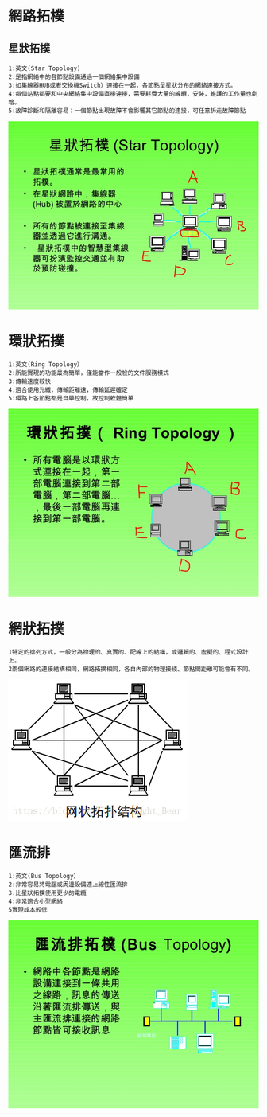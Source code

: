 # 網路拓樸
## 星狀拓撲
```
1:英文(Star Topology)
2:是指網絡中的各節點設備通過一個網絡集中設備
3:如集線器HUB或者交換機Switch）連接在一起，各節點呈星狀分布的網絡連接方式。
4:每個站點都要和中央網絡集中設備直接連接，需要耗費大量的線纜，安裝，維護的工作量也劇增。
5:故障診斷和隔離容易：一個節點出現故障不會影響其它節點的連接，可任意拆走故障節點
```
![image](https://github.com/linzihao-ui/computer_Introduction/blob/main/pic/-11-728.jpg)


# 環狀拓撲
```
1:英文(Ring Topology）
2:所能實現的功能最為簡單，僅能當作一般般的文件服務模式
3:傳輸速度較快
4:適合使用光纖，傳輸距離遠，傳輸延遲確定
5:環路上各節點都是自舉控制，故控制軟體簡單
```
![image](https://github.com/linzihao-ui/computer_Introduction/blob/main/pic/-5-728.jpg)

# 網狀拓撲
```
1特定的排列方式，一般分為物理的、真實的、配線上的結構，或邏輯的、虛擬的、程式設計上。
2兩個網路的連接結構相同，網路拓撲相同，各自內部的物理接綫、節點間距離可能會有不同。
```
![image](https://github.com/linzihao-ui/computer_Introduction/blob/main/pic/v2-5276373460db7df369674ef7b936c096_b.gif)

# 匯流排
```
1:英文(Bus Topology）
2:非常容易將電腦或周邊設備連上線性匯流排
3:比星狀拓撲使用更少的電纜
4:非常適合小型網絡
5實現成本較低
```
![image](https://github.com/linzihao-ui/computer_Introduction/blob/main/pic/-9-728.jpg)




